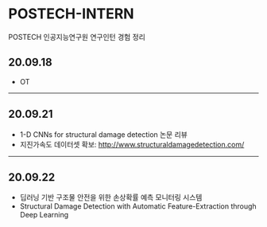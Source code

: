 # POSTECH-INTERN
POSTECH 인공지능연구원 연구인턴 경험 정리

## 20.09.18
- OT
---
## 20.09.21
- 1-D CNNs for structural damage detection 논문 리뷰
- 지진가속도 데이터셋 확보: <http://www.structuraldamagedetection.com/>
---
## 20.09.22
- 딥러닝 기반 구조물 안전을 위한 손상확률 예측 모니터링 시스템
- Structural Damage Detection with Automatic Feature-Extraction through Deep Learning